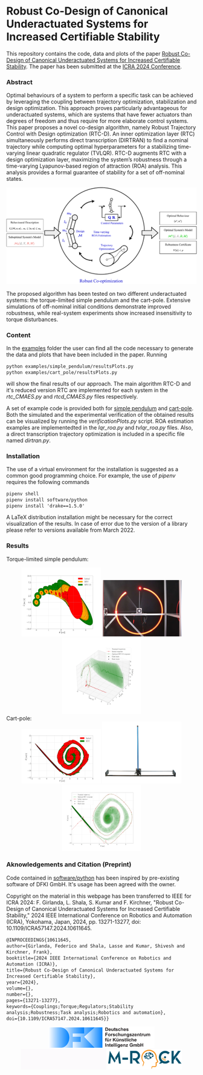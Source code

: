 # Robust Co-Design of Canonical Underactuated Systems for Increased Certifiable Stability

This repository contains the code, data and plots of the paper [Robust Co-Design of Canonical Underactuated Systems for Increased Certifiable Stability](https://dfki-ric-underactuated-lab.github.io/robust_codesign/). The paper has been submitted at the [ICRA 2024 Conference](https://2024.ieee-icra.org/).

### Abstract
Optimal behaviours of a system to perform a specific task can be achieved by leveraging the coupling between trajectory optimization, stabilization and design optimization. This approach proves particularly advantageous for underactuated systems, which are systems that have fewer actuators than degrees of freedom and thus require for more elaborate control systems. This paper proposes a novel co-design algorithm, namely Robust Trajectory Control with Design optimization
(RTC-D). An inner optimization layer (RTC) simultaneously performs direct transcription (DIRTRAN) to find a nominal trajectory while computing optimal hyperparameters for a stabilizing time-varying linear quadratic regulator (TVLQR). RTC-D augments RTC with a design optimization layer, maximizing the system’s robustness through a time-varying Lyapunov-based region of attraction (ROA) analysis. This analysis provides a formal guarantee of stability for a set of off-nominal states. 

</div>
<div align="center">
<img width="600" src="results/media/robustCodesign.png">
</div>
</div>

The proposed algorithm has been tested on two different underactuated systems: the torque-limited simple pendulum and the cart-pole. Extensive simulations of off-nominal initial conditions demonstrate improved robustness, while real-system experiments show increased insensitivity to torque disturbances.

### Content
In the [examples](examples) folder the user can find all the code necessary to generate the data and plots that have been included in the paper.
Running

    python examples/simple_pendulum/resultsPlots.py
    python examples/cart_pole/resultsPlots.py 

will show the final results of our approach. The main algorithm RTC-D and it's reduced version RTC are implemented for each system in the *rtc_CMAES.py* and *rtcd_CMAES.py* files respectively.

A set of example code is provided both for [simple pendulum](examples/simple_pendulum/) and [cart-pole](examples/cart_pole/). Both the simulated and the experimental verification of the obtained results can be visualized by running the *verificationPlots.py* script. ROA estimation examples are implementedted in the *lqr_roa.py* and *tvlqr_roa.py* files. Also, a direct transcription trajectory optimization is included in a specific file named *dirtran.py*.

### Installation
The use of a virtual environment for the installation is suggested as a common good programming choice. For example, the use of *pipenv* requires the following commands

    pipenv shell
    pipenv install software/python
    pipenv install 'drake==1.5.0'    
A LaTeX distribution installation might be necessary for the correct visualization of the results. In case of error due to the version of a library please refer to versions available from March 2022.

### Results
Torque-limited simple pendulum:
</div>
<div align="center">
<img width="210" src="results/media/RTCDpendulum.png">
<img width="210" src="results/media/realSPsystem.png">
<img width="210" src="results/media/RTCDpendulumVer.png">
</div>
</div>
Cart-pole:
<div align="center">
<img width="210" src="results/media/RTCcartpole.png">
<img width="210" src="results/media/realCPsystem.png">
<img width="210" src="results/media/RTCcartpoleVer.png">
</div>

### Aknowledgements and Citation (Preprint)

Code contained in [software/python](software/python/) has been inspired by pre-existing software of DFKI GmbH. It's usage has been agreed with the owner.

Copyright on the material in this webpage has been transferred to IEEE for ICRA 2024: 
F. Girlanda, L. Shala, S. Kumar and F. Kirchner, "Robust Co-Design of Canonical Underactuated Systems for Increased Certifiable Stability," 2024 IEEE International Conference on Robotics and Automation (ICRA), Yokohama, Japan, 2024, pp. 13271-13277, doi: 10.1109/ICRA57147.2024.10611645.

    @INPROCEEDINGS{10611645, 
    author={Girlanda, Federico and Shala, Lasse and Kumar, Shivesh and Kirchner, Frank}, 
    booktitle={2024 IEEE International Conference on Robotics and Automation (ICRA)}, 
    title={Robust Co-Design of Canonical Underactuated Systems for Increased Certifiable Stability}, 
    year={2024}, 
    volume={}, 
    number={}, 
    pages={13271-13277}, 
    keywords={Couplings;Torque;Regulators;Stability analysis;Robustness;Task analysis;Robotics and automation}, 
    doi={10.1109/ICRA57147.2024.10611645}}


</div>
<div align="center">
  <img src="results/media/logo.svg" style="width:281px">
  <img src="results/media/ulab.gif" style="width:225px">
  <img src="results/media/MRock-Logo.png" style="width:198px">
</div>